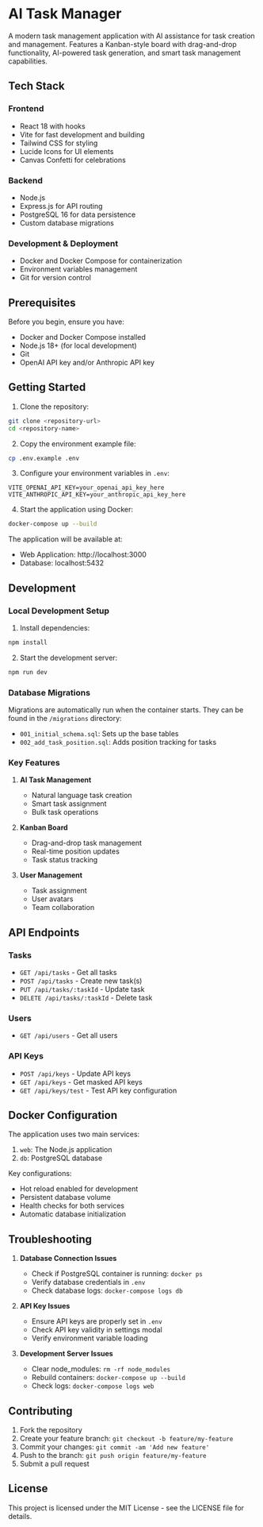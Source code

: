 # AI Task Manager

A modern task management application with AI assistance for task creation and management. Features a Kanban-style board with drag-and-drop functionality, AI-powered task generation, and smart task management capabilities.

## Tech Stack

### Frontend
- React 18 with hooks
- Vite for fast development and building
- Tailwind CSS for styling
- Lucide Icons for UI elements
- Canvas Confetti for celebrations

### Backend
- Node.js
- Express.js for API routing
- PostgreSQL 16 for data persistence
- Custom database migrations

### Development & Deployment
- Docker and Docker Compose for containerization
- Environment variables management
- Git for version control

## Prerequisites

Before you begin, ensure you have:
- Docker and Docker Compose installed
- Node.js 18+ (for local development)
- Git
- OpenAI API key and/or Anthropic API key

## Getting Started

1. Clone the repository:
```bash
git clone <repository-url>
cd <repository-name>
```

2. Copy the environment example file:
```bash
cp .env.example .env
```

3. Configure your environment variables in `.env`:
```
VITE_OPENAI_API_KEY=your_openai_api_key_here
VITE_ANTHROPIC_API_KEY=your_anthropic_api_key_here
```

4. Start the application using Docker:
```bash
docker-compose up --build
```

The application will be available at:
- Web Application: http://localhost:3000
- Database: localhost:5432

## Development

### Local Development Setup

1. Install dependencies:
```bash
npm install
```

2. Start the development server:
```bash
npm run dev
```

### Database Migrations

Migrations are automatically run when the container starts. They can be found in the `/migrations` directory:
- `001_initial_schema.sql`: Sets up the base tables
- `002_add_task_position.sql`: Adds position tracking for tasks

### Key Features

1. **AI Task Management**
   - Natural language task creation
   - Smart task assignment
   - Bulk task operations

2. **Kanban Board**
   - Drag-and-drop task management
   - Real-time position updates
   - Task status tracking

3. **User Management**
   - Task assignment
   - User avatars
   - Team collaboration

## API Endpoints

### Tasks
- `GET /api/tasks` - Get all tasks
- `POST /api/tasks` - Create new task(s)
- `PUT /api/tasks/:taskId` - Update task
- `DELETE /api/tasks/:taskId` - Delete task

### Users
- `GET /api/users` - Get all users

### API Keys
- `POST /api/keys` - Update API keys
- `GET /api/keys` - Get masked API keys
- `GET /api/keys/test` - Test API key configuration

## Docker Configuration

The application uses two main services:
1. `web`: The Node.js application
2. `db`: PostgreSQL database

Key configurations:
- Hot reload enabled for development
- Persistent database volume
- Health checks for both services
- Automatic database initialization

## Troubleshooting

1. **Database Connection Issues**
   - Check if PostgreSQL container is running: `docker ps`
   - Verify database credentials in `.env`
   - Check database logs: `docker-compose logs db`

2. **API Key Issues**
   - Ensure API keys are properly set in `.env`
   - Check API key validity in settings modal
   - Verify environment variable loading

3. **Development Server Issues**
   - Clear node_modules: `rm -rf node_modules`
   - Rebuild containers: `docker-compose up --build`
   - Check logs: `docker-compose logs web`

## Contributing

1. Fork the repository
2. Create your feature branch: `git checkout -b feature/my-feature`
3. Commit your changes: `git commit -am 'Add new feature'`
4. Push to the branch: `git push origin feature/my-feature`
5. Submit a pull request

## License

This project is licensed under the MIT License - see the LICENSE file for details.
